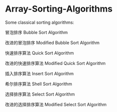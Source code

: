 # Array-Sorting-Algorithms
Some classical sorting algorithms:

冒泡排序 Bubble Sort Algorithm

改进的冒泡排序 Modified Bubble Sort Algorithm

快速排序算法 Quick Sort Algorithm

改进的快速排序算法 Modified Quick Sort Algorithm

插入排序算法 Insert Sort Algorithm

希尔排序算法 Shell Sort Algorithm

选择排序算法 Select Sort Algorithm

改进的选择排序算法 Modified Select Sort Algorithm
